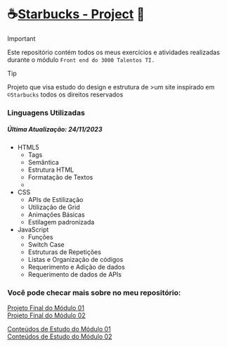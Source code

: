# ☕[Starbucks - Project](https://github.com/Marccelo125/starbucks-shop-prj) 🐲

> [!IMPORTANT]
> Este repositório contém todos os meus exercícios e atividades realizadas durante o módulo `Front end do 3000 Talentos TI.`</br>

> [!Tip]
>Projeto que visa estudo do design e estrutura de >um site inspirado em `©Starbucks` todos os direitos reservados

### Linguagens Utilizadas <br />
##### Última Atualização: 24/11/2023
- HTML5
    - Tags
    - Semântica
    - Estrutura HTML
    - Formatação de Textos
    - 
- CSS
    - APIs de Estilização
    - Utilização de Grid
    - Animações Básicas
    - Estilagem padronizada
- JavaScript
    - Funções
    - Switch Case
    - Estruturas de Repetições
    - Listas e Organização de códigos
    - Requerimento e Adição de dados
    - Requerimento de dados de APIs

### Você pode checar mais sobre no meu repositório:</br>

[Projeto Final do Módulo 01](https://github.com/Marccelo125/prj-final-m1-talentos-ti) </br>
[Projeto Final do Módulo 02](https://github.com/Marccelo125/starbucks-shop-prj) </br>

[Conteúdos de Estudo do Módulo 01](https://github.com/Marccelo125/3000-talentos-ti) </br>
[Conteúdos de Estudo do Módulo 02](https://github.com/Marccelo125/front-end-talentos-ti)
